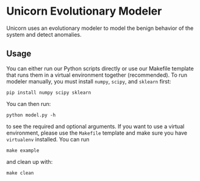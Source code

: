 # Unicorn Evolutionary Modeler
Unicorn uses an evolutionary modeler to model the benign behavior of the system and detect anomalies.

## Usage
You can either run our Python scripts directly or use our Makefile template that runs them in a virtual environment together (recommended).
To run modeler manually, you must install `numpy`, `scipy`, and `sklearn` first:
```
pip install numpy scipy sklearn
```
You can then run:
```
python model.py -h
```
to see the required and optional arguments.
If you want to use a virtual environment, please use the `Makefile` template and make sure you have `virtualenv` installed.
You can run
```
make example
```
and clean up with:
```
make clean
```

